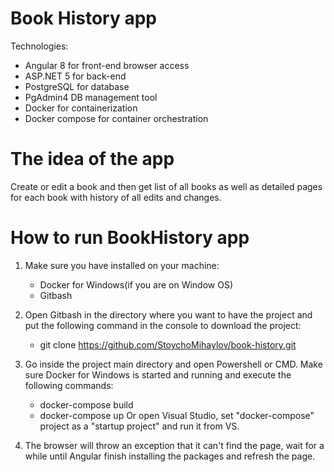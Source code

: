 # Book History app

Technologies:
  - Angular 8 for front-end browser access
  - ASP.NET 5 for back-end 
  - PostgreSQL for database
  - PgAdmin4 DB management tool
  - Docker for containerization
  - Docker compose for container orchestration
  
# The idea of the app
Create or edit a book and then get list of all books as well as detailed pages for each book with history of all edits and changes.

# How to run BookHistory app
1. Make sure you have installed on your machine: 
    - Docker for Windows(if you are on Window OS)
    - Gitbash

2. Open Gitbash in the directory where you want to have the project and put the following command in the console to download the project:
    - git clone https://github.com/StoychoMihaylov/book-history.git

3. Go inside the project main directory and open Powershell or CMD. Make sure Docker for Windows is started and running and execute the following commands:
    - docker-compose build
    - docker-compose up
   Or open Visual Studio, set "docker-compose" project as a "startup project" and run it from VS.
    
4. The browser will throw an exception that it can't find the page, wait for a while until Angular finish installing the packages and refresh the page.

